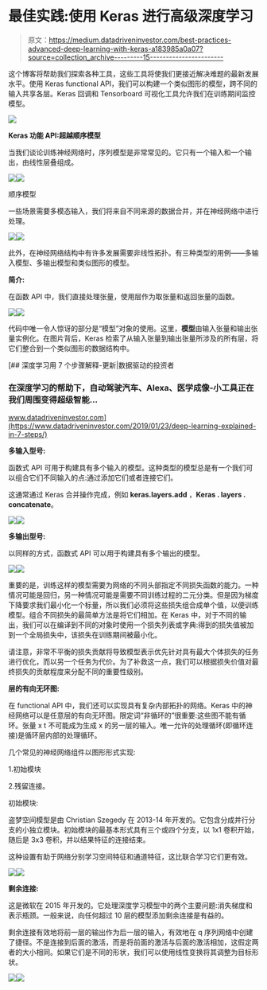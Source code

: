 # 最佳实践:使用 Keras 进行高级深度学习

> 原文：<https://medium.datadriveninvestor.com/best-practices-advanced-deep-learning-with-keras-a183985a0a07?source=collection_archive---------15----------------------->

这个博客将帮助我们探索各种工具，这些工具将使我们更接近解决难题的最新发展水平。使用 Keras functional API，我们可以构建一个类似图形的模型，跨不同的输入共享各层。Keras 回调和 Tensorboard 可视化工具允许我们在训练期间监控模型。

![](img/24a7c722b646a7df888bf9ff3453d4e2.png)

**Keras 功能 API:超越顺序模型**

当我们谈论训练神经网络时，序列模型是非常常见的。它只有一个输入和一个输出，由线性层叠组成。

![](img/a6c464f24e5467a84ed694443427caef.png)![](img/4a6cc15d899ea8c02906a0952b8a1dac.png)

顺序模型

一些场景需要多模态输入，我们将来自不同来源的数据合并，并在神经网络中进行处理。

![](img/f6c48b0da3318a7a03644f4d9bb59b27.png)![](img/bc2f5f4379bfd532dea85baae06a01cc.png)

此外，在神经网络结构中有许多发展需要非线性拓扑。有三种类型的用例——多输入模型、多输出模型和类似图形的模型。

**简介:**

在函数 API 中，我们直接处理张量，使用层作为取张量和返回张量的函数。

![](img/15730227c327f40bb0ec288bbd86b484.png)![](img/db80b03af65578385f75c831f708c2fd.png)

代码中唯一令人惊讶的部分是“模型”对象的使用。这里，**模型**由输入张量和输出张量实例化。在图片背后，Keras 检索了从输入张量到输出张量所涉及的所有层，将它们整合到一个类似图形的数据结构中。

[](https://www.datadriveninvestor.com/2019/01/23/deep-learning-explained-in-7-steps/) [## 深度学习用 7 个步骤解释-更新|数据驱动的投资者

### 在深度学习的帮助下，自动驾驶汽车、Alexa、医学成像-小工具正在我们周围变得超级智能…

www.datadriveninvestor.com](https://www.datadriveninvestor.com/2019/01/23/deep-learning-explained-in-7-steps/) 

**多输入型号:**

函数式 API 可用于构建具有多个输入的模型。这种类型的模型总是有一个我们可以组合它们不同输入的点:通过添加它们或者连接它们。

这通常通过 Keras 合并操作完成，例如 **keras.layers.add** ，**Keras . layers . concatenate**。

![](img/c086aeb39e87d68a90975eea377643cc.png)![](img/7538ac877c3813014ada1a8c10d5e58a.png)

**多输出型号:**

以同样的方式，函数式 API 可以用于构建具有多个输出的模型。

![](img/5767a4029d4b6120a03c30a546731cde.png)![](img/3f65c5a7e287a59818601ab89210f94c.png)

重要的是，训练这样的模型需要为网络的不同头部指定不同损失函数的能力。一种情况可能是回归，另一种情况可能是需要不同训练过程的二元分类。但是因为梯度下降要求我们最小化一个标量，所以我们必须将这些损失组合成单个值，以便训练模型。组合不同损失的最简单方法是将它们相加。在 Keras 中，对于不同的输出，我们可以在编译到不同的对象时使用一个损失列表或字典:得到的损失值被加到一个全局损失中，该损失在训练期间被最小化。

请注意，非常不平衡的损失贡献将导致模型表示优先针对具有最大个体损失的任务进行优化，而以另一个任务为代价。为了补救这一点，我们可以根据损失价值对最终损失的贡献程度来分配不同的重要性级别。

**层的有向无环图:**

在 functional API 中，我们还可以实现具有复杂内部拓扑的网络。Keras 中的神经网络可以是任意层的有向无环图。限定词“非循环的”很重要:这些图不能有循环。张量 x t 不可能成为生成 x 的另一层的输入。唯一允许的处理循环(即循环连接)是循环层内部的处理循环。

几个常见的神经网络组件以图形形式实现:

1.初始模块

2.残留连接。

初始模块:

盗梦空间模型是由 Christian Szegedy 在 2013-14 年开发的。它包含分成并行分支的小独立模块。初始模块的最基本形式具有三个或四个分支，以 1x1 卷积开始，随后是 3x3 卷积，并以结果特征的连接结束。

这种设置有助于网络分别学习空间特征和通道特征，这比联合学习它们更有效。

![](img/65c3acb79a332aa09fb7055a8724f94c.png)![](img/71032731defb7f78baa042b602222bd4.png)

**剩余连接:**

这是微软在 2015 年开发的。它处理深度学习模型中的两个主要问题:消失梯度和表示瓶颈。一般来说，向任何超过 10 层的模型添加剩余连接是有益的。

剩余连接有效地将前一层的输出作为后一层的输入，有效地在 q 序列网络中创建了捷径。不是连接到后面的激活，而是将前面的激活与后面的激活相加，这假定两者的大小相同。如果它们是不同的形状，我们可以使用线性变换将其调整为目标形状。

![](img/0e5f8728aa34260e35975964b3101406.png)![](img/661a6e06e27a7720a5f548855a1a4a39.png)